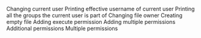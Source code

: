 Changing current user
Printing effective username of current user
Printing all the groups the current user is part of
Changing file owner
Creating empty file
Adding execute permission
Adding multiple permissions
Additional permissions
Multiple permissions
